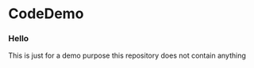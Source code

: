 # CodeDemo
<h3>Hello </h3>
This is just for a demo purpose this repository does not contain anything
